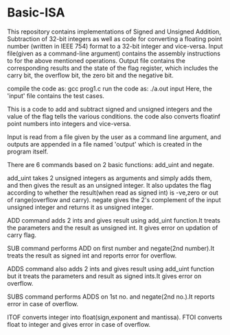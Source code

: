 # Basic-ISA
This repository contains implementations of Signed and Unsigned Addition, Subtraction of 32-bit integers as well as code for converting a floating point number (written in IEEE 754) format to a 32-bit integer and vice-versa.
Input file(given as a command-line argument) contains the assembly instructions to for the above mentioned operations.
Output file contains the corresponding results and the state of the flag register, which includes the carry bit, the overflow bit, the zero bit and the negative bit. 

compile the code as:
	gcc prog1.c 
run the code as:
	./a.out input
Here, the 'input' file contains the test cases.

This is a code to add and subtract signed and unsigned integers and the value of the flag tells the various conditions.
the code also converts floatinf point numbers into integers and vice-versa.

Input is read from a file given by the user as a command line argument, and outputs are appended in a file named 'output' which is created in the program itself.

There are 6 commands based on 2 basic functions: add_uint and negate.

add_uint takes 2 unsigned integers as arguments and simply adds them, and then gives the result as an unsigned integer.
It also updates the flag according to whether the result(when read as signed int) is -ve,zero or out of range(overflow and carry). 
negate gives the 2's complement of the input unsigned integer and returns it as unsigned integer.

ADD command adds 2 ints and gives result using add_uint function.It treats the parameters and the result as unsigned int. It gives error on updation of carry flag.

SUB command performs ADD on first number and negate(2nd number).It treats the result as signed int and reports error for overflow.

ADDS command also adds 2 ints and gives result using add_uint function but it treats the parameters and result as signed ints.It gives error on overflow.

SUBS command performs ADDS on 1st no. and negate(2nd no.).It reports error in case of overflow.

ITOF converts integer into float(sign,exponent and mantissa).
FTOI converts float to integer and gives error in case of overflow.  

